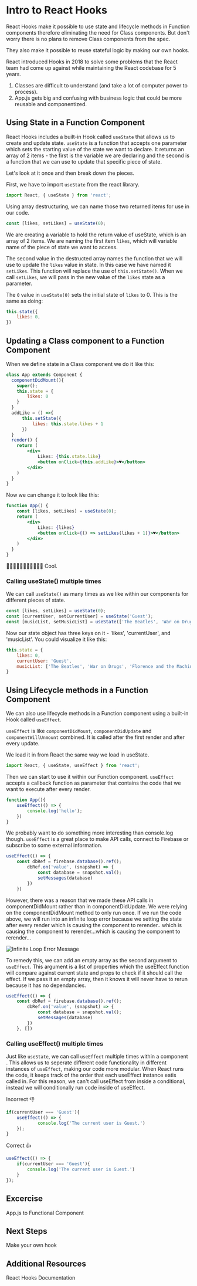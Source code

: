 <!-- Student takeaway: -->
<!--Student will be able to:
- Understand how to use useState
- Understand how to use useEffect in it's simplest context
- Change a class component with state and lifecycle methods to a function component
- know where resources are to investigate further
 -->

# Intro to React Hooks

React Hooks make it possible to use state and lifecycle methods in Function components therefore eliminating the need for Class components. But don't worry there is no plans to remove Class components from the spec.

They also make it possible to reuse stateful logic by making our own hooks. 

React introduced Hooks in 2018 to solve some problems that the React team had come up against while maintaining the React codebase for 5 years. 

1. Classes are difficult to understand (and take a lot of computer power to process).
2. App.js gets big and confusing with business logic that could be more reusable and componentized. 


## Using State in a Function Component

React Hooks includes a built-in Hook called `useState` that allows us to create and update state. `useState` is a function that accepts one parameter which sets the starting value of the state we want to declare. It returns an array of 2 items - the first is the variable we are declaring and the second is a function that we can use to update that specific piece of state. 

Let's look at it once and then break down the pieces.

First, we have to import `useState` from the react library.

```jsx
import React, { useState } from 'react';
```

Using array destructuring, we can name those two returned items for use in our code. 

```jsx
const [likes, setLikes] = useState(0);
```

We are creating a variable to hold the return value of useState, which is an array of 2 items. We are naming the first item `likes`, which will variable name of the piece of state we want to access.

The second value in the destructed array names the function that we will use to update the `likes` value in state. In this case we have named it `setLikes`. This function will replace the use of `this.setState()`. When we call `setLikes`, we will pass in the new value of the `likes` state as a parameter.

The `0` value in `useState(0)` sets the initial state of `likes` to 0. This is the same as doing:

```jsx
this.state({
    likes: 0,
})
```


## Updating a Class component to a Function Component

When we define state in a Class component we do it like this:

```jsx
class App extends Component {
  componentDidMount(){
    super();
    this.state = {
        likes: 0
    }
  }
  addLike = () =>{
      this.setState({
          likes: this.state.likes + 1
      })
  }
  render() {
    return (
        <div>
            Likes: {this.state.like}
            <button onClick={this.addLike}>♥️</button>
        </div>
    ) 
  }
}
```

Now we can change it to look like this:

```jsx
function App() {
    const [likes, setLikes] = useState(0);
    return (
        <div>
            Likes: {likes}
            <button onClick={() => setLikes(likes + 1)}>♥️</button>
        </div>
    ) 
  }
}
```

👀👀👀👀👀👀👀👀👀👀👀
Cool.

### Calling useState() multiple times

We can call `useState()` as many times as we like within our components for different pieces of state.

```jsx
const [likes, setLikes] = useState(0);
const [currentUser, setCurrentUser] = useState('Guest');
const [musicList, setMusicList] = useState(['The Beatles', 'War on Drugs', 'Florence and the Machine']);
```

Now our state object has three keys on it - 'likes', 'currentUser', and 'musicList'. You could visualize it like this: 

```jsx
this.state = {
    likes: 0,
    currentUser: 'Guest',
    musicList: ['The Beatles', 'War on Drugs', 'Florence and the Machine']
}
```

## Using Lifecycle methods in a Function Component

We can also use lifecycle methods in a Function component using a built-in Hook called `useEffect`. 

`useEffect` is like `componentDidMount`, `componentDidUpdate` and `componentWillUnmount` combined. It is called after the first render and after every update. 

We load it in from React the same way we load in useState.

```jsx
import React, { useState, useEffect } from 'react';
```

Then we can start to use it within our Function component. `useEffect` accepts a callback function as parameter that contains the code that we want to execute after every render. 

```jsx
function App(){
    useEffect(() => {
        console.log('hello');
    })
}
```

We probably want to do something more interesting than console.log though. `useEffect` is a great place to make API calls, connect to Firebase or subscribe to some external information. 

```jsx
useEffect(() => {
    const dbRef = firebase.database().ref();
        dbRef.on('value', (snapshot) => {
            const database = snapshot.val();
            setMessages(database)
        })
    })
```

However, there was a reason that we made these API calls in componentDidMount rather than in componentDidUpdate. We were relying on the componentDidMount method to only run once. If we run the code above, we will run into an infinite loop error because we setting the state after every render which is causing the component to rerender.. which is causing the component to rerender...which is causing the component to rerender...

<!-- IMAGE OF THE ERROR MESSAGE -->
![Infinite Loop Error Message](https://hychalknotes.s3.amazonaws.com/infinite-loop-screenshot--bootcamp.png)

To remedy this, we can add an empty array as the second argument to `useEffect`. This argument is a list of properties which the useEffect function will compare against current state and props to check if it should call the effect. If we pass it an empty array, then it knows it will never have to rerun because it has no dependancies. 

```jsx
useEffect(() => {
    const dbRef = firebase.database().ref();
        dbRef.on('value', (snapshot) => {
            const database = snapshot.val();
            setMessages(database)
        })
    }, [])
```

### Calling useEffect() multiple times


Just like `useState`, we can call `useEffect` multiple times within a component . This allows us to seperate different code functionality in different instances of `useEffect`, making our code more modular. When React runs the code, it keeps track of the order that each useEffect instance eatis called in. For this reason, we can't call useEffect from inside a conditional, instead we will conditionally run code inside of useEffect. 

Incorrect 👎

```jsx
if(currentUser === 'Guest'){
    useEffect(() => {
            console.log('The current user is Guest.')
    });    
}  
```

Correct 👍

```jsx
useEffect(() => {
    if(currentUser === 'Guest'){
        console.log('The current user is Guest.')
    } 
});      
```

<!-- - this is just javascript --> 


## Excercise
App.js to Functional Component

## Next Steps
Make your own hook

## Additional Resources 
React Hooks Documentation


